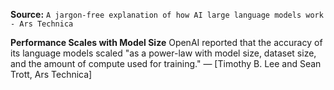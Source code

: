 **Source:** `A jargon-free explanation of how AI large language models work - Ars Technica`

**Performance Scales with Model Size**
OpenAI reported that the accuracy of its language models scaled "as a power-law with model size, dataset size, and the amount of compute used for training." — [Timothy B. Lee and Sean Trott, Ars Technica]
